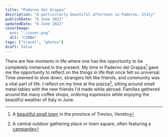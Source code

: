 ```yaml
---
title: "Paderno del Grappa"
description: "A particularly beautiful afternoon in Paderno, Italy"
publishDate: "6 June 2022"
updatedDate: "6 June 2022"
coverImage:
  src: "./cover.png"
  alt: "CIMBA"
tags: ["travel", "photos"]
draft: false
---
```


There are few moments in life where one has the opportunity to be completely immersed in the present. My time in Paderno del Grappa[^1] gave me the opportunity to reflect on the things in life that once felt so universal. Time seemed to slow down, strangers felt like friends, and community was a vital part of life. I reflect on my time at the piazza[^2], sitting around small metal tables with the new friends I'd made while abroad. Families gathered around the many coffee shops, ordering espressos while enjoying the beautiful weather of Italy in June.

[^1]: A [beautiful small town](https://en.wikipedia.org/wiki/Paderno_del_Grappa) in the province of Treviso, Veneto
[^2]: A central outdoor gathering place or town square, often featuring a [campanile](https://en.wikipedia.org/wiki/Bell_tower)

